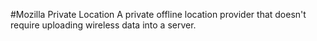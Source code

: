 #Mozilla Private Location
A private offline location provider that doesn't require uploading wireless data into a server.